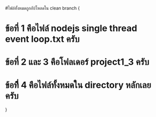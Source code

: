 #ไฟล์ทั้งหมดถูกอัปโหลดใน clean branch {

  # ข้อที่ 1 คือไฟล์ nodejs single thread event loop.txt ครับ
  # ข้อที่ 2 และ 3 คือโฟลเดอร์ project1_3 ครับ
  # ข้อทืี่ 4 คือไฟล์ทั้งหมดใน directory หลักเลยครับ
}
